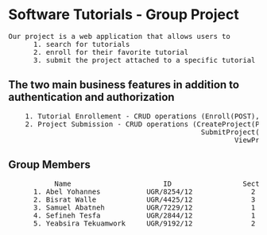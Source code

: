 # Software Tutorials - Group Project
<pre>
Our project is a web application that allows users to 
      1. search for tutorials
      2. enroll for their favorite tutorial
      3. submit the project attached to a specific tutorial track
</pre>
## The two main business features in addition to authentication and authorization

<pre>
    1. Tutorial Enrollement - CRUD operations (Enroll(POST), UnEnroll(DELETE), ViewTutorial(GET))
    2. Project Submission - CRUD operations (CreateProject(POST), DeleteProject(DELETE), 
                                              SubmitProject(POST), EditProject(PUT), 
                                                      ViewProject(GET))
</pre>
      
## Group Members

<pre>
           Name                      ID                 Section
      1. Abel Yohannes           UGR/8254/12              2
      2. Bisrat Walle            UGR/4425/12              3
      3. Samuel Abatneh          UGR/7229/12              1
      4. Sefineh Tesfa           UGR/2844/12              1
      5. Yeabsira Tekuamwork     UGR/9192/12              2

</pre>
 
